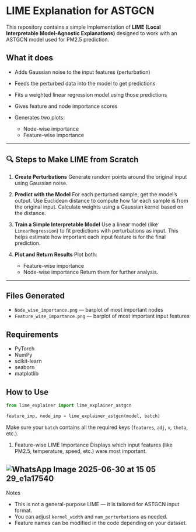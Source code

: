 

# LIME Explanation for ASTGCN

This repository contains a simple implementation of **LIME (Local Interpretable Model-Agnostic Explanations)** designed to work with an ASTGCN model used for PM2.5 prediction.

## What it does

* Adds Gaussian noise to the input features (perturbation)
* Feeds the perturbed data into the model to get predictions
* Fits a weighted linear regression model using those predictions
* Gives feature and node importance scores
* Generates two plots:

  * Node-wise importance
  * Feature-wise importance

---

## 🔍 Steps to Make LIME from Scratch

1. **Create Perturbations**
   Generate random points around the original input using Gaussian noise.

2. **Predict with the Model**
   For each perturbed sample, get the model’s output.
   Use Euclidean distance to compute how far each sample is from the original input.
   Calculate weights using a Gaussian kernel based on the distance.

3. **Train a Simple Interpretable Model**
   Use a linear model (like `LinearRegression`) to fit predictions with perturbations as input.
   This helps estimate how important each input feature is for the final prediction.

4. **Plot and Return Results**
   Plot both:

   * Feature-wise importance
   * Node-wise importance
     Return them for further analysis.

---

## Files Generated

* `Node_wise_importance.png` — barplot of most important nodes
* `Feature_wise_importance.png` — barplot of most important input features

## Requirements

* PyTorch
* NumPy
* scikit-learn
* seaborn
* matplotlib

## How to Use

```python
from lime_explainer import lime_explainer_astgcn

feature_imp, node_imp = lime_explainer_astgcn(model, batch)
```

Make sure your `batch` contains all the required keys (`features`, `adj`, `v`, `theta`, etc.).

1. Feature-wise LIME Importance
Displays which input features (like PM2.5, temperature, speed, etc.) were most important.

## ![WhatsApp Image 2025-06-30 at 15 05 29_e1a17540](https://github.com/user-attachments/assets/ee075fd5-dda4-4673-8e34-e3e67b7a09bc)

Notes

* This is not a general-purpose LIME — it is tailored for ASTGCN input format.
* You can adjust `kernel_width` and `num_perturbations` as needed.
* Feature names can be modified in the code depending on your dataset.
